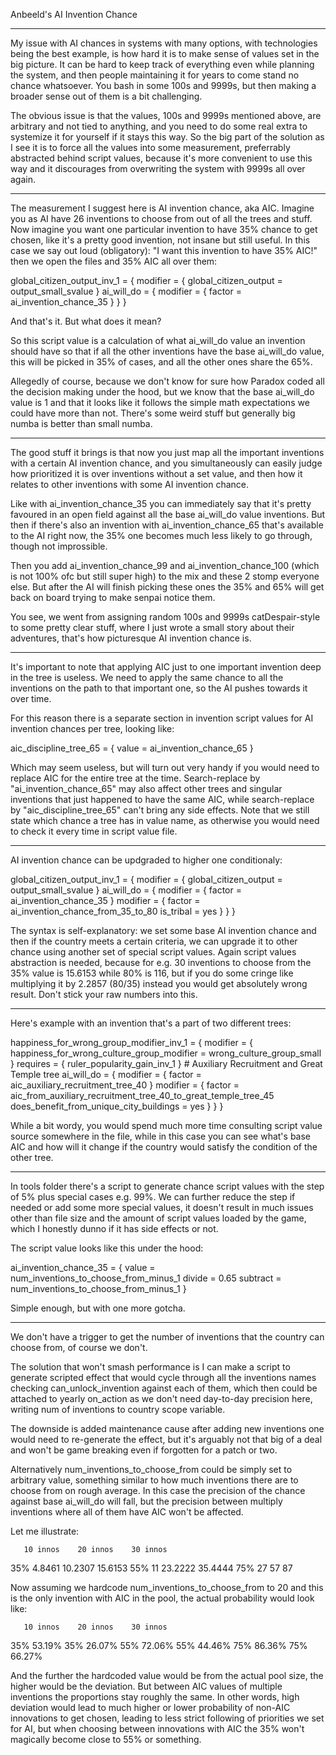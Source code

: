 Anbeeld's AI Invention Chance

------------------------------------------------------------------------------------------------------------------------

My issue with AI chances in systems with many options, with technologies being the best example, is how hard it is to
make sense of values set in the big picture. It can be hard to keep track of everything even while planning the system,
and then people maintaining it for years to come stand no chance whatsoever. You bash in some 100s and 9999s, but then
making a broader sense out of them is a bit challenging.

The obvious issue is that the values, 100s and 9999s mentioned above, are arbitrary and not tied to anything, and you
need to do some real extra to systemize it for yourself if it stays this way. So the big part of the solution as I see
it is to force all the values into some measurement, preferrably abstracted behind script values, because it's more
convenient to use this way and it discourages from overwriting the system with 9999s all over again.

------------------------------------------------------------------------------------------------------------------------

The measurement I suggest here is AI invention chance, aka AIC. Imagine you as AI have 26 inventions to choose from out
of all the trees and stuff. Now imagine you want one particular invention to have 35% chance to get chosen, like it's a
pretty good invention, not insane but still useful. In this case we say out loud (obligatory): "I want this invention
to have 35% AIC!" then we open the files and 35% AIC all over them:

global_citizen_output_inv_1 = { 
    modifier = { global_citizen_output = output_small_svalue }
    ai_will_do = {
        modifier = {
            factor = ai_invention_chance_35
        }
    }
}

And that's it.
But what does it mean?

So this script value is a calculation of what ai_will_do value an invention should have so that if all the other
inventions have the base ai_will_do value, this will be picked in 35% of cases, and all the other ones share the 65%.

Allegedly of course, because we don't know for sure how Paradox coded all the decision making under the hood, but we
know that the base ai_will_do value is 1 and that it looks like it follows the simple math expectations we could have
more than not. There's some weird stuff but generally big numba is better than small numba.

------------------------------------------------------------------------------------------------------------------------

The good stuff it brings is that now you just map all the important inventions with a certain AI invention chance, and
you simultaneously can easily judge how prioritized it is over inventions without a set value, and then how it relates
to other inventions with some AI invention chance.

Like with ai_invention_chance_35 you can immediately say that it's pretty favoured in an open field against all the
base ai_will_do value inventions. But then if there's also an invention with ai_invention_chance_65 that's available to
the AI right now, the 35% one becomes much less likely to go through, though not improssible.

Then you add ai_invention_chance_99 and ai_invention_chance_100 (which is not 100% ofc but still super high) to the mix
and these 2 stomp everyone else. But after the AI will finish picking these ones the 35% and 65% will get back on board
trying to make senpai notice them.

You see, we went from assigning random 100s and 9999s catDespair-style to some pretty clear stuff, where I just wrote a
small story about their adventures, that's how picturesque AI invention chance is.

------------------------------------------------------------------------------------------------------------------------

It's important to note that applying AIC just to one important invention deep in the tree is useless. We need to apply
the same chance to all the inventions on the path to that important one, so the AI pushes towards it over time.

For this reason there is a separate section in invention script values for AI invention chances per tree, looking like:

aic_discipline_tree_65 = {
	value = ai_invention_chance_65
}

Which may seem useless, but will turn out very handy if you would need to replace AIC for the entire tree at the time.
Search-replace by "ai_invention_chance_65" may also affect other trees and singular inventions that just happened to
have the same AIC, while search-replace by "aic_discipline_tree_65" can't bring any side effects. Note that we still
state which chance a tree has in value name, as otherwise you would need to check it every time in script value file.

------------------------------------------------------------------------------------------------------------------------

AI invention chance can be updgraded to higher one conditionaly:

global_citizen_output_inv_1 = { 
    modifier = { global_citizen_output = output_small_svalue }
    ai_will_do = {
        modifier = {
            factor = ai_invention_chance_35
        }
        modifier = {
            factor = ai_invention_chance_from_35_to_80
            is_tribal = yes
        }
    }
}

The syntax is self-explanatory: we set some base AI invention chance and then if the country meets a certain criteria,
we can upgrade it to other chance using another set of special script values. Again script values abstraction is needed,
because for e.g. 30 inventions to choose from the 35% value is 15.6153 while 80% is 116, but if you do some cringe like
multiplying it by 2.2857 (80/35) instead you would get absolutely wrong result. Don't stick your raw numbers into this.

------------------------------------------------------------------------------------------------------------------------

Here's example with an invention that's a part of two different trees:

happiness_for_wrong_group_modifier_inv_1 = { 
    modifier = { happiness_for_wrong_culture_group_modifier = wrong_culture_group_small  }
    requires = { ruler_popularity_gain_inv_1 }
    # Auxiliary Recruitment and Great Temple tree
    ai_will_do = {
        modifier = {
            factor = aic_auxiliary_recruitment_tree_40
        }
        modifier = {
            factor = aic_from_auxiliary_recruitment_tree_40_to_great_temple_tree_45
            does_benefit_from_unique_city_buildings = yes
        }
    }
}

While a bit wordy, you would spend much more time consulting script value source somewhere in the file, while in this
case you can see what's base AIC and how will it change if the country would satisfy the condition of the other tree.

------------------------------------------------------------------------------------------------------------------------

In tools folder there's a script to generate chance script values with the step of 5% plus special cases e.g. 99%.
We can further reduce the step if needed or add some more special values, it doesn't result in much issues other than
file size and the amount of script values loaded by the game, which I honestly dunno if it has side effects or not.

The script value looks like this under the hood:

ai_invention_chance_35 = {
    value = num_inventions_to_choose_from_minus_1
    divide = 0.65
    subtract = num_inventions_to_choose_from_minus_1
}

Simple enough, but with one more gotcha.

------------------------------------------------------------------------------------------------------------------------

We don't have a trigger to get the number of inventions that the country can choose from, of course we don't.

The solution that won't smash performance is I can make a script to generate scripted effect that would cycle through
all the inventions names checking can_unlock_invention against each of them, which then could be attached to yearly
on_action as we don't need day-to-day precision here, writing num of inventions to country scope variable.

The downside is added maintenance cause after adding new inventions one would need to re-generate the effect, but it's
arguably not that big of a deal and won't be game breaking even if forgotten for a patch or two.

Alternatively num_inventions_to_choose_from could be simply set to arbitrary value, something similar to how much
inventions there are to choose from on rough average. In this case the precision of the chance against base ai_will_do
will fall, but the precision between multiply inventions where all of them have AIC won't be affected.

Let me illustrate:

       10 innos    20 innos    30 innos
35%    4.8461      10.2307     15.6153
55%    11          23.2222     35.4444
75%    27          57          87

Now assuming we hardcode num_inventions_to_choose_from to 20 and this is the only invention with AIC in the pool, the
actual probability would look like:

       10 innos    20 innos    30 innos
35%    53.19%      35%         26.07%
55%    72.06%      55%         44.46%
75%    86.36%      75%         66.27%

And the further the hardcoded value would be from the actual pool size, the higher would be the deviation. But between
AIC values of multiple inventions the proportions stay roughly the same. In other words, high deviation would lead to
much higher or lower probability of non-AIC innovations to get chosen, leading to less strict following of priorities
we set for AI, but when choosing between innovations with AIC the 35% won't magically become close to 55% or something.